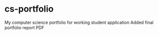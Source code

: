 # cs-portfolio
My computer science portfolio for working student application
Added final portfolio report PDF
